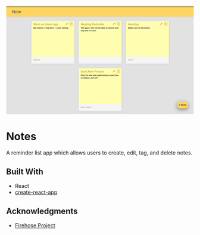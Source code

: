 ![Screenshot](screenshot.png)
# Notes

A reminder list app which allows users to create, edit, tag, and delete notes. 

## Built With

* React
* [create-react-app](https://facebook.github.io/create-react-app/)

## Acknowledgments

* [Firehose Project](http://thefirehoseproject.com)


